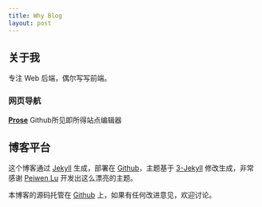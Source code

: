 ```yaml
---
title: Why Blog
layout: post
---
```


## 关于我

专注 Web 后端，偶尔写写前端。

### 网页导航

[**Prose**](httphttps://prose.io/)
Github所见即所得站点编辑器


## 博客平台

这个博客通过 [Jekyll](http://jekyllrb.com/) 生成，部署在 [Github](https://pages.github.com)，主题基于 [3-Jekyll](https://github.com/P233/3-Jekyll) 修改生成，非常感谢 [Peiwen Lu](https://github.com/P233) 开发出这么漂亮的主题。

本博客的源码托管在 [Github](https://github.com/wangyanjava/-) 上，如果有任何改进意见，欢迎讨论。
